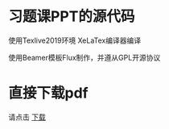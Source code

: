 # 习题课PPT的源代码
使用Texlive2019环境 XeLaTex编译器编译

使用Beamer模板Flux制作，并遵从GPL开源协议

# 直接下载pdf
请点击  [下载](https://raw.githubusercontent.com/Xu-jinhua/Calculus_ZJU/master/%E5%BE%AE%E7%A7%AF%E5%88%86%E4%B9%A0%E9%A2%98%E8%AF%BE1PPT/%E5%BE%AE%E7%A7%AF%E5%88%86%E4%B9%A0%E9%A2%98%E8%AF%BE%E4%B8%80PPT.pdf)
